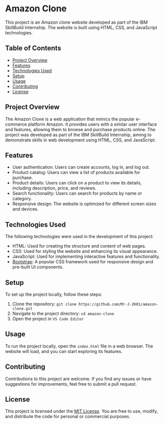 # Amazon Clone

This project is an Amazon clone website developed as part of the IBM SkillBuild Internship. The website is built using HTML, CSS, and JavaScript technologies.

## Table of Contents

- [Project Overview](#project-overview)
- [Features](#features)
- [Technologies Used](#technologies-used)
- [Setup](#setup)
- [Usage](#usage)
- [Contributing](#contributing)
- [License](#license)

## Project Overview

The Amazon Clone is a web application that mimics the popular e-commerce platform Amazon. It provides users with a similar user interface and features, allowing them to browse and purchase products online. The project was developed as part of the IBM SkillBuild Internship, aiming to demonstrate skills in web development using HTML, CSS, and JavaScript.

## Features

- User authentication: Users can create accounts, log in, and log out.
- Product catalog: Users can view a list of products available for purchase.
- Product details: Users can click on a product to view its details, including description, price, and reviews.
- Search functionality: Users can search for products by name or category.
- Responsive design: The website is optimized for different screen sizes and devices.

## Technologies Used

The following technologies were used in the development of this project:

- HTML: Used for creating the structure and content of web pages.
- CSS: Used for styling the website and enhancing its visual appearance.
- JavaScript: Used for implementing interactive features and functionality.
- [Bootstrap](https://getbootstrap.com/): A popular CSS framework used for responsive design and pre-built UI components.

## Setup

To set up the project locally, follow these steps:

1. Clone the repository: `git clone https://github.com/Mr-J-2K01/amazon-clone.git`
2. Navigate to the project directory: `cd amazon-clone`
3. Open the project in `VS Code Editor`

## Usage

To run the project locally, open the `index.html` file in a web browser. The website will load, and you can start exploring its features.



## Contributing

Contributions to this project are welcome. If you find any issues or have suggestions for improvements, feel free to submit a pull request.

## License

This project is licensed under the [MIT License](LICENSE). You are free to use, modify, and distribute the code for personal or commercial purposes.
